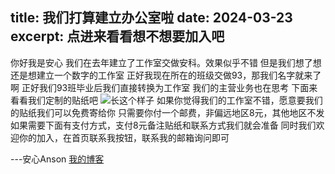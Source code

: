 title: 我们打算建立办公室啦
date: 2024-03-23
excerpt: 点进来看看想不想要加入吧
---
你好我是安心
我们在去年建立了工作室交做安科。效果似乎不错
但是我们想了想还是想建立一个数字的工作室
正好我现在所在的班级交做93，那我们名字就来了啊
正好我们93班毕业后我们直接转换为工作室
我们的主营业务也在思考
下面来看看我们定制的贴纸吧
![长这个样子](https://s2.loli.net/2024/03/23/gtzD6nAkSTevUYl.jpg)
如果你觉得我们的工作室不错，愿意要我们的贴纸我们可以免费寄给你
只需要你付一个邮费，非偏远地区8元，其他地区不发
如果需要下面有支付方式，支付8元备注贴纸和联系方式我们就会准备
同时我们欢迎你的加入，在首页联系我按钮，联系我的邮箱询问即可

---安心Anson [我的博客](b2.ognn.top)